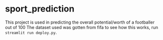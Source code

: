 # sport_prediction

This project is used in predicting the overall potential/worth of a footballer out of 100
The dataset used was gotten from fifa
to see how this works, run `streamlit run deploy.py`.
